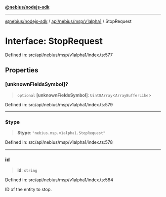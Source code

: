 [**@nebius/nodejs-sdk**](../../../../../README.md)

---

[@nebius/nodejs-sdk](../../../../../README.md) / [api/nebius/msp/v1alpha1](../README.md) / StopRequest

# Interface: StopRequest

Defined in: src/api/nebius/msp/v1alpha1/index.ts:577

## Properties

### \[unknownFieldsSymbol\]?

> `optional` **\[unknownFieldsSymbol\]**: `Uint8Array`\<`ArrayBufferLike`\>

Defined in: src/api/nebius/msp/v1alpha1/index.ts:579

---

### $type

> **$type**: `"nebius.msp.v1alpha1.StopRequest"`

Defined in: src/api/nebius/msp/v1alpha1/index.ts:578

---

### id

> **id**: `string`

Defined in: src/api/nebius/msp/v1alpha1/index.ts:584

ID of the entity to stop.
